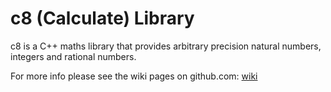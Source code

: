 # c8 (Calculate) Library #

c8 is a C++ maths library that provides arbitrary precision natural numbers, integers and rational numbers.

For more info please see the wiki pages on github.com: [wiki](github.com/hashingitcom/c8/wiki)

